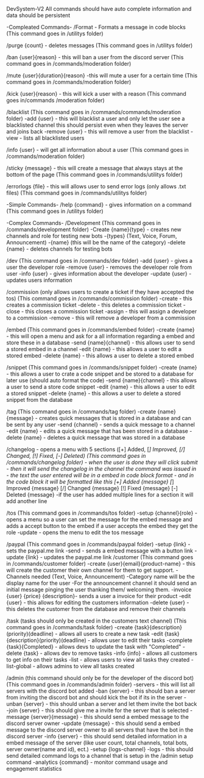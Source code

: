 DevSystem-V2
All commands should have auto complete information and data should be persistent

-Compleated Commands-
/Format - Formats a message in code blocks (This command goes in /utilitys folder)

/purge {count} - deletes messages (This command goes in /utilitys folder)

/ban {user}{reason} - this will ban a user from the discord server (This command goes in /commands/moderation folder)

/mute {user}{duration}{reason} -this will mute a user for a certain time (This command goes in /commands/moderation folder)

/kick {user}{reason} - this will kick a user with a reason (This command goes in/commands /moderation folder)

/blacklist  (This command goes in  /commands/commands/moderation folder)
	-add {user} - this will blacklist a user and only let the user see a blacklisted channel this should persist even when they leaves the server and joins back
	-remove {user} - this will remove a user from the blacklist
	-view - lists all blacklisted users

/info {user} - will get all information about a user (This command goes in /commands/moderation folder)

/sticky {message} - this will create a message that always stays at the bottom of the page (This command goes in /commands/utilitys folder)

/errorlogs {file} - this will allows user to send error logs (only allows .txt files) (This command goes in /commands/utilitys folder)


-Simple Commands-
/help {command} - gives information on a command (This command goes in /utilitys folder)

-Complex Commands-
/Development (This command goes in /commands/development folder)
	-Create {name}{type} - creates new channels and role for testing new bots
		-{types} (Text, Voice, Forum, Announcement)
		-{name} (this will be the name of the category)
	-delete {name} - deletes channels for testing bots

/dev (This command goes in  /commands/dev folder)
	-add {user} - gives a user the developer role
	-remove {user} - removes the developer role from user
	-info {user} - gives information about the developer
	-update {user} - updates users information

/commission (only allows users to create a ticket if they have accepted the tos) (This command goes in  /commands/commission folder)
	-create - this creates a commission ticket
	-delete - this deletes a commission ticket
	-close	- this closes a commission ticket
	-assign - this will assign a developer to a commission
	-remove - this will remove a developer from a commission

/embed (This command goes in  /commands/embed folder)
	-create {name} - this will open a menu and ask for a all information regarding a embed and store these in a database
	-send {name}{channel} - this allows user to send a stored embed in a channel
	-edit {name} - this allows a user to edit a stored embed
	-delete {name} - this allows a user to delete a stored embed

/snippet (This command goes in  /commands/snippet folder)
	-create {name} - this allows a user to crate a code snippet and be stored to a database for later use (should auto format the code)
	-send {name}{channel} - this allows a user to send a store code snippet
	-edit {name} - this allows a user to edit a stored snippet
	-delete {name} - this allows a user to delete a stored snippet from the database

/tag (This command goes in  /commands/tag folder)
	-create {name}{message} - creates quick messages that is stored in a database and can be sent by any user
	-send {channel} - sends a quick message to a channel
	-edit {name} - edits a quick message that has been stored in a database
	-delete {name} - deletes a quick message that was stored in a database

/changelog - opens a menu with 5 sections ([+] Added, [*] Improved, [/] Changed, [!] Fixed, [-] Deleted) (This command goes in  /commands/changelog folder)
	- when the user is done they will click submit
	- then it will send the changelog in the channel the command was issued in
	- the text the user entered will be in a embed in code block format
	- and in the code block it will be formatted like this
		[+] Added {message}
		[*] Improved {message}
		[/] Changed {message}
		[!] Fixed {message}
		[-] Deleted {message}
	-if the user has added multiple lines for a section it will add another line

/tos (This command goes in  /commands/tos folder)
	-setup {channel}{role} - opens a menu so a user can set the message for the embed message and adds a accept button to the embed if a user accepts the embed they get the role 
	-update - opens the menu to edit the tos message

/paypal (This command goes in  /commands/paypal folder)
	-setup {link} - sets the paypal.me link
	-send - sends a embed message with a button link
	-update {link} - updates the paypal.me link
/customer (This command goes in  /commands/customer folder)
	-create {user}{email}{product-name} - this will create the customer their own channel for them to get support.
		-Channels needed (Text, Voice, Announcement)
		-Category name will be the display name for the user
		-For the announcement channel it should send an initial message pinging the user thanking them/ welcoming them.
	-invoice {user} {price} {description}- sends a user a invoice for their product
	-edit {user} - this allows for editing the customers information
	-delete {user} - this deletes the customer from the database and remove their channels

/task (tasks should only be created in the customers text channel) (This command goes in  /commands/task folder)
	-create {task}{description}(priority)(deadline) - allows all users to create a new task
	-edit {task}{description}(priority)(deadline) - allows user to edit their tasks
	-complete {task}{Completed} - allows devs to update the task with "Completed"
	-delete {task} - allows dev to remove tasks
	-info {info} - allows all customers to get info on their tasks
	-list - allows users to view all tasks they created
	-list-global - allows admins to view all tasks created

/admin (this command should only be for the developer of the discord bot) (This command goes in  /commands/admin folder)
	-servers - this will list all servers with the discord bot added
	-ban {server} - this should ban a server from inviting the discord bot and should kick the bot if its in the server
	-unban {server} - this should unban a server and let them invite the bot back
	-join {server} - this should give me a invite for the server that is selected
	-message {server}{message} - this should send a embed message to the discord server owner 
	-update {message} - this should send a embed message to the discord server owner to all servers that have the bot in the discord server
	-info {server} - this should send detailed information in a embed message of the server (like user count, total channels, total bots, server owner(name and id), ect.)
	-setup {logs-channel}
	-logs - this should send detailed command logs to a channel that is setup in the /admin setup command
	-analytics {command} - monitor command usage and engagement statistics










